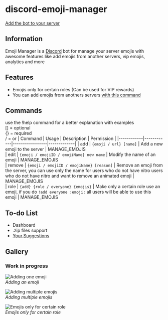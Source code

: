 # discord-emoji-manager
[Add the bot to your server](https://discord.com)


## Information
Emoji Manager is a [Discord](https://discord.com) bot for manage your server emojis with awesome features like add emojis from another servers,
vip emojis, analytics and more

## Features
- Emojis only for certain roles (Can be used for VIP rewards)
- You can add emojis from anothers servers [with this command](https://github.com)



## Commands

use the !help command for a better explanation with examples <br>
[] = optional <br>
{} = required <br>
/ = or
| Command    |  Usage     | Description   	| Permission 	|
|------------|------------|-----------------|-------------|
| add   	   | `{emoji / url} [name]` | Add a new emoji to the server          | MANAGE_EMOJIS	
| edit   	   | `{emoji / emojiID / emojiName} new name` | Modify the name of an emoji          | MANAGE_EMOJIS	
| remove   	   | `{emoji / emojiID / emojiName} [reason]` | Remove an emoji from the server, you can use only the name for users who do not have nitro  users who do not have nitro and want to remove an animated emoji     | MANAGE_EMOJIS	
| role   	   | `{add} {role / everyone} {emojis}` | Make only a certain role use an emoji, if you do `!add everyone :emoji:` all users will be able to use this emoji          | MANAGE_EMOJIS	
<!-- | add   	   | `{emoji / url} [name]` | Add a new emoji to the server          | MANAGE_EMOJIS	
| add   	   | `{emoji / url} [name]` | Add a new emoji to the server          | MANAGE_EMOJIS	
| add   	   | `{emoji / url} [name]` | Add a new emoji to the server          | MANAGE_EMOJIS -->

## To-do List
- Dashboard
- .zip files support
- [Your Suggestions](https://github.com/AllanGame/discord-emoji-manager/)

## Gallery


### Work in progress
![Adding one emoji](https://media.discordapp.net/attachments/795363096893718568/814652253557620776/unknown.png?width=464&height=221)
<br>*Adding an emoji*

![Adding multiple emojis](https://media.discordapp.net/attachments/795363096893718568/814653119395790908/unknown.png?width=507&height=369)
<br>*Adding multiple emojis*

![Emojis only for certain role](https://cdn.discordapp.com/attachments/795363096893718568/814665729936719872/emojis.gif)
<br>*Emojis only for certain role*
